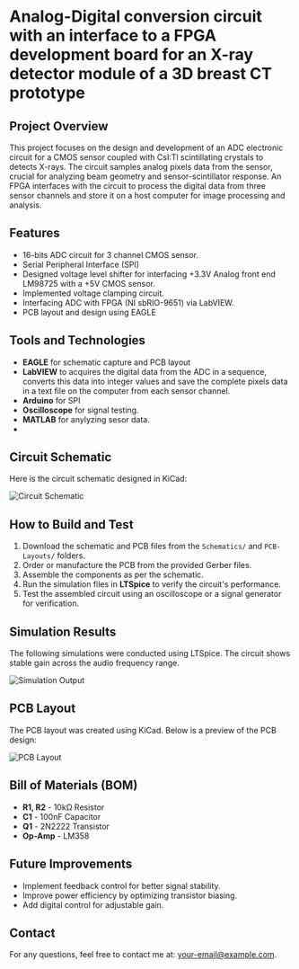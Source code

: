 # Analog-Digital conversion circuit with an interface to a FPGA development board for an X-ray detector module of a 3D breast CT prototype


## Project Overview
This project focuses on the design and development of an ADC electronic circuit for a CMOS sensor coupled with CsI:Tl scintillating crystals to detects X-rays. The circuit samples analog pixels data from the sensor, crucial for analyzing beam geometry and sensor-scintillator response. An FPGA interfaces with the circuit to process the digital data from three sensor channels and store it on a host computer for image processing and analysis.

## Features
- 16-bits ADC circuit for 3 channel CMOS sensor.
- Serial Peripheral Interface (SPI)
- Designed voltage level shifter for interfacing +3.3V Analog front end LM98725 with a +5V CMOS sensor.
- Implemented voltage clamping circuit.
- Interfacing ADC with FPGA (NI sbRIO-9651) via LabVIEW.
- PCB layout and design using EAGLE

## Tools and Technologies

- **EAGLE** for schematic capture and PCB layout
- **LabVIEW** to acquires the digital data from the ADC in a sequence, converts this data into integer values and save the complete pixels data in a text file on the computer from each sensor channel.
- **Arduino** for SPI
- **Oscilloscope** for signal testing.
- **MATLAB** for anylyzing sesor data.
- 
## Circuit Schematic
Here is the circuit schematic designed in KiCad:

![Circuit Schematic](Images/circuit_schematic.png)

## How to Build and Test
1. Download the schematic and PCB files from the `Schematics/` and `PCB-Layouts/` folders.
2. Order or manufacture the PCB from the provided Gerber files.
3. Assemble the components as per the schematic.
4. Run the simulation files in **LTSpice** to verify the circuit's performance.
5. Test the assembled circuit using an oscilloscope or a signal generator for verification.
   
## Simulation Results
The following simulations were conducted using LTSpice. The circuit shows stable gain across the audio frequency range.

![Simulation Output](Images/simulation_output.png)
## PCB Layout
The PCB layout was created using KiCad. Below is a preview of the PCB design:

![PCB Layout](Images/pcb_layout.png)
## Bill of Materials (BOM)
- **R1, R2** - 10kΩ Resistor
- **C1** - 100nF Capacitor
- **Q1** - 2N2222 Transistor
- **Op-Amp** - LM358
## Future Improvements
- Implement feedback control for better signal stability.
- Improve power efficiency by optimizing transistor biasing.
- Add digital control for adjustable gain.
## Contact
For any questions, feel free to contact me at: [your-email@example.com](mailto:your-email@example.com).
